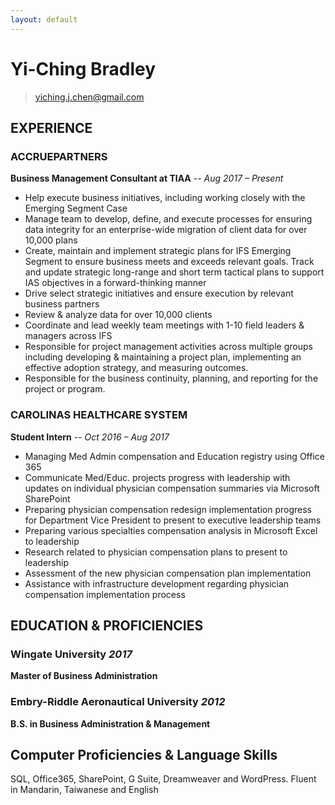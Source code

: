 ```yaml
---
layout: default
---
```


# Yi-Ching Bradley
> [yiching.j.chen@gmail.com](mailto:yiching.j.chen@gmail.com)

## EXPERIENCE

### ACCRUEPARTNERS 

**Business Management Consultant at TIAA** -- _Aug 2017 – Present_
* Help execute business initiatives, including working closely with the Emerging Segment Case 
* Manage team to develop, define, and execute processes for ensuring data integrity for an enterprise-wide migration of client data for over 10,000 plans
* Create, maintain and implement strategic plans for IFS Emerging Segment to ensure business meets and exceeds relevant goals. Track and update strategic long-range and short term tactical plans to support IAS objectives in a forward-thinking manner
* Drive select strategic initiatives and ensure execution by relevant business partners
* Review & analyze data for over 10,000 clients
* Coordinate and lead weekly team meetings with 1-10 field leaders & managers across IFS
* Responsible for project management activities across multiple groups including developing & maintaining a project plan, implementing an effective adoption strategy, and measuring outcomes.
* Responsible for the business continuity, planning, and reporting for the project or program.

### CAROLINAS HEALTHCARE SYSTEM                                                                                      

**Student Intern** -- _Oct 2016 – Aug 2017_
* Managing Med Admin compensation and Education registry using Office 365
* Communicate Med/Educ. projects progress with leadership with updates on individual physician compensation summaries via Microsoft SharePoint
* Preparing physician compensation redesign implementation progress for Department Vice President to present to executive leadership teams
* Preparing various specialties compensation analysis in Microsoft Excel to leadership
* Research related to physician compensation plans to present to leadership
* Assessment of the new physician compensation plan implementation
* Assistance with infrastructure development regarding physician compensation implementation process

## EDUCATION & PROFICIENCIES 

### Wingate University _2017_ 
**Master of Business Administration**

### Embry-Riddle Aeronautical University _2012_             
**B.S. in Business Administration & Management**							

## Computer Proficiencies & Language Skills
SQL, Office365, SharePoint, G Suite, Dreamweaver and WordPress. 
Fluent in Mandarin, Taiwanese and English


